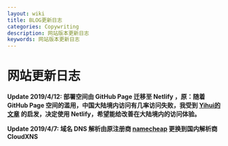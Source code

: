 ```yaml
---
layout: wiki
title: BLOG更新日志
categories: Copywriting
description: 网站版本更新日志
keywords: 网站版本更新日志
---
```



# 网站更新日志 #

**Update 2019/4/12: 部署空间由 GitHub  Page 迁移至 Netlify ，原：随着 GitHub Page 空间的滥用，中国大陆境内访问有几率访问失败，我受到 [Yihui的文章](https://yihui.name/en/2017/06/netlify-instead-of-github-pages/) 的启发，决定使用 Netlify，希望能给改善在大陆境内的访问体验。** 



**Update 2019/4/7: 域名 DNS 解析由原注册商 [namecheap](http://www.namecheap.com) 更换到国内解析商 CloudXNS** 
